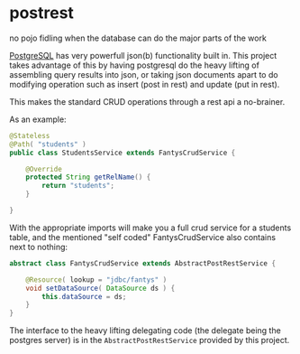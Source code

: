 # postrest
no pojo fidling when the database can do the major parts of the work


[PostgreSQL](https://www.postgresql.org/) has very powerfull json(b) functionality
built in. This project takes advantage of this by having postgresql do the heavy lifting
of assembling query results into json, or taking json documents apart to do modifying operation such as insert (post in rest) and update (put in rest).

This makes the standard CRUD operations through a rest api a no-brainer.

As an example:

```java
@Stateless
@Path( "students" )
public class StudentsService extends FantysCrudService {

    @Override
    protected String getRelName() {
        return "students";
    }

}
```

With the appropriate imports will make you a full crud service for a students table,
and the mentioned "self coded" FantysCrudService also contains next to nothing:

```java
abstract class FantysCrudService extends AbstractPostRestService {

    @Resource( lookup = "jdbc/fantys" )
    void setDataSource( DataSource ds ) {
        this.dataSource = ds;
    }
}
```

The interface to the heavy lifting delegating code (the delegate being the postgres server)
is in the `AbstractPostRestService` provided by this project.

